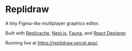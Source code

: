 # Replidraw

A tiny Figma-like multiplayer graphics editor.

Built with [Replicache](https://replicache.dev), [Next.js](https://nextjs.org/), [Fauna](https://fauna.com/), and [React Designer](https://react-designer.github.io/react-designer/).

Running live at https://replidraw.vercel.app/.
